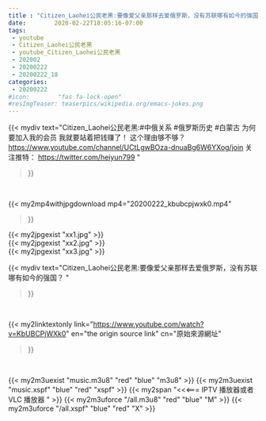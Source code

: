 ```yaml
---
title : "Citizen_Laohei公民老黑:要像爱父亲那样去爱俄罗斯，没有苏联哪有如今的强国？ "
date:        2020-02-22T18:05:16-07:00
tags:
 - youtube
 - Citizen_Laohei公民老黑
 - youtube_Citizen_Laohei公民老黑
 - 202002
 - 20200222
 - 20200222_18
categories:
 - 20200222
#icon:        "fas fa-lock-open"
#resImgTeaser: teaserpics/wikipedia.org/emacs-jokes.png
---
```


{{< mydiv text="Citizen_Laohei公民老黑:#中俄关系 #俄罗斯历史 #白蒙古  为何要加入我的会员 我就要站着把钱赚了！ 这个理由够不够？ https://www.youtube.com/channel/UCtLgwBOza-dnuaBg6W6YXog/join  关注推特： https://twitter.com/heiyun799 "
>}}
<br>


{{< my2mp4withjpgdownload mp4="20200222_kbubcpjwxk0.mp4"
>}}

{{< my2jpgexist "xx1.jpg" >}}<br>
{{< my2jpgexist "xx2.jpg" >}}<br>
{{< my2jpgexist "xx3.jpg" >}}<br>



{{< mydiv text="Citizen_Laohei公民老黑:要像爱父亲那样去爱俄罗斯，没有苏联哪有如今的强国？ "
>}}
<br>

{{< my2linktextonly link="https://www.youtube.com/watch?v=KbUBCPjWXk0"
en="the origin source link" cn="原始來源網址"
>}}


<br>

{{< my2m3uexist "music.m3u8" "red"  "blue" "m3u8" >}} {{< my2m3uexist "music.xspf" "blue" "red"  "xspf" >}} {{< my2span "<<<=== IPTV 播放器或者 VLC 播放器 " >}} {{< my2m3uforce "/all.m3u8" "red"  "blue" "M" >}} {{< my2m3uforce "/all.xspf" "blue" "red"  "X" >}} 
